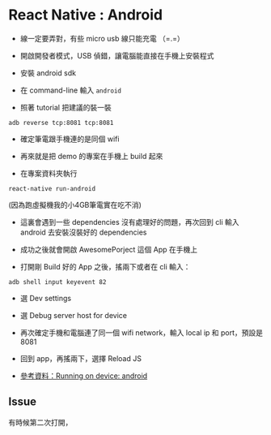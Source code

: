 # React Native : Android 

- 線一定要弄對，有些 micro usb 線只能充電
        （=.=）

- 開啟開發者模式，USB 偵錯，讓電腦能直接在手機上安裝程式

- 安裝 android sdk

- 在 command-line 輸入 `android`

- 照著 tutorial 把建議的裝一裝

```
adb reverse tcp:8081 tcp:8081
```

- 確定筆電跟手機連的是同個 wifi

- 再來就是把 demo 的專案在手機上 build 起來

- 在專案資料夾執行 

```
react-native run-android
```

(因為跑虛擬機我的小4GB筆電實在吃不消)

- 這裏會遇到一些 dependencies 沒有處理好的問題，再次回到 cli 輸入 android 去安裝沒裝好的 dependencies

- 成功之後就會開啟 AwesomePorject 這個 App 在手機上

- 打開剛 Build 好的 App 之後，搖兩下或者在 cli 輸入：

```
adb shell input keyevent 82
```

- 選 Dev settings

- 選 Debug server host for device

- 再次確定手機和電腦連了同一個 wifi network，輸入 local ip 和 port，預設是 8081

- 回到 app，再搖兩下，選擇 Reload JS

- [參考資料：Running on device: android](http://facebook.github.io/react-native/docs/running-on-device-android.html)


## Issue

有時候第二次打開，